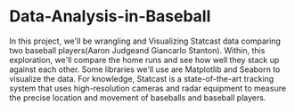 # Data-Analysis-in-Baseball
In this project, we'll be wrangling and Visualizing Statcast data comparing two baseball players(Aaron Judgeand Giancarlo Stanton). Within, this exploration, we'll compare the home runs and see how well they stack up against each other. Some libraries we'll use are Matplotlib and Seaborn to visualize the data. 
For knowledge, Statcast is a state-of-the-art tracking system that uses high-resolution cameras and radar equipment to measure the precise location and movement of baseballs and baseball players.
